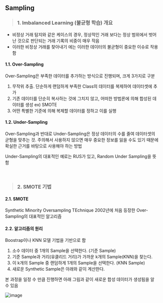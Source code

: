 ## Sampling 

> ### 1. Imbalanced Learning (불균형 학습) 개요
- 비정상 거래 탐지와 같은 케이스의 경우, 정상적인 거래 보다는 정상 범위에서 벗어난 것으로 판단되는 거래 기록의 비중이 매우 작음
- 이러한 비정상 거래를 찾아내기 에는 이러한 데이터의 불균형이 중요한 이슈로 작용함


#### 1.1. Over-Sampling

Over-Sampling은 부족한 데이터를 추가하는 방식으로 진행되며, 크게 3가지로 구분
1) 무작위 추출. 단순하게 랜덤하게 부족한 Class의 데이터를 복제하여 데이터셋에 추가
2) 기존 데이터를 단순히 복사하는 것에 그치지 않고, 어떠한 방법론에 의해 합성된 데이터를 생성 ex) SMOTE 
3) 어떤 특별한 기준에 의해 복제할 데이터를 정하고 이를 실행

#### 1.2. Under-Sampling

Over-Sampling과 반대로 Under-Sampling은 정상 데이터의 수를 줄여 데이터셋의 균형을 맞추는 것.
주의해서 사용하지 않으면 매우 중요한 정보를 잃을 수도 있기 때문에 확실한 근거를 바탕으로 사용해야 하는 방법

Under-Sampling의 대표적인 예로는 RUS가 있고, Random Under Sampling을 뜻함 
　
 
 
 　

> ### 2. SMOTE 기법
#### 2.1. SMOTE
Synthetic Minority Oversampling TEchnique
2002년에 처음 등장한 Over-Sampling의 대표적인 알고리즘

#### 2.2. 알고리즘의 원리
Boostrap이나 KNN 모델 기법을 기반으로 함 

1) 소수 데이터 중 1개의 Sample을 선택한다. (기준 Sample) 
2) 기준 Sample과 거리(유클리드 거리)가 가까운 k개의 Sample(KNN)을 찾는다. 
3) 이 k개의 Sample 중 랜덤하게 1개의 Sample을 선택한다. (KNN Sample)
4) 새로운 Synthetic Sample은 아래와 같이 계산한다. 

본 과정을 일정 수 만큼 진행하면 아래 그림과 같이 새로운 합성 데이터가 생성됨을 알 수 있음 

![image](https://user-images.githubusercontent.com/63949445/106374725-0649ac80-63c9-11eb-94bf-efd867101743.png)

